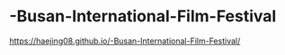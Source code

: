 # -Busan-International-Film-Festival
https://haejing08.github.io/-Busan-International-Film-Festival/
